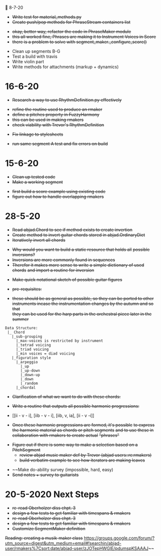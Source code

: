  8-7-20

 + ~~Write test for material_methods.py~~
 + ~~Create push/pop methods for PhraseStream containers list~~
  - ~~okay, better way, refactor the code in  PhraseMaker module~~
  - ~~this all worked fine, Phrases are making it to Instrument Voices in
    Score~~
  - ~~there is a problem to solve with segment_maker._configure_score()~~
 + Clean up segments B-G 
 + Test a build with travis
 + Write violin part 
 + Write methods for attachments (markup + dynamics)

# 16-6-20
 
 + ~~Research a way to use RhythmDefinition.py effectively~~
  - ~~refine the routine used to produce an rmaker~~
  - ~~define a pitches property in FuzzyHarmony~~
  - ~~this can be used in making rmakers~~
  - ~~check viability with Trevor's RhythmDefinition~~

 + ~~Fix linkage to stylesheets~~ 
  - ~~run same segment A test and fix errors on build~~

# 15-6-20

 + ~~Clean up tested code~~
 + ~~Make a working segment~~
  - ~~first build a score example using existing code~~
  - ~~figure out how to handle overlapping rmakers~~

# 28-5-20

 + ~~Read abjad.Chord to see if method exists to create invertion~~
 + ~~Create method to invert guitar chords stored in abjad.OrdinaryDict~~
 + ~~Iteratively invert all chords~~
  - ~~Why would you want to build a static resource that holds all~~
    ~~possible inversions?~~
  - ~~Inversions are more commonly found in sequences~~
  - ~~Therefor it makes more sense to write a simple dictionary of used
    chords~~
    ~~and import a routine for inversion~~
 + ~~Make quick notational sketch of possible guitar figures~~
  - ~~pre-requisites:~~ 
   + ~~these should be as general as possible, so they can be ported to other~~
     ~~instruments incase the instrumentation changes by the autumn and so that~~  
     ~~they can be used for the harp parts in the orchestral piece later in the~~
     ~~summer~~ 
```
Data Structure: 
 |_ Chord
   |_sub-grouping
     |_max-voices is restricted by instrument 
     |_tetrad voicing 
     |_triad voicing
     |_min voices = diad voicing
   |_figuration style
     |_arpeggio
       |_up
       |_up-down
       |_down-up
       |_down
       |_random
     |_chordal
```

 + ~~Clarification of what we want to do with these chords:~~
  - ~~Write a routine that outputs all possible harmonic progressions:~~
   + [[ii - v - i], [iib - v - i], [iib, v, ia], [ii - v -i]]
  - ~~Once these harmonic progressions are formed, it's possible~~ 
    ~~to express the harmonic material as chords or pitch segments~~
    ~~and to use these in collaboration with rmakers to create actual~~
    ~~"phrases"~~


* ~~Figure out if there is some way to make a selection based on a PitchSegment~~  
  - ~~review abjad music maker def by Trevor (abjad users::re:rmakers)~~
  - ~~build verbatim example to see how iterators are making leaves~~
 + ~~Make do-ability survey (impossible, hard, easy) 
 + ~~Send notes + survey to guitarists~~


# 20-5-2020 Next Steps 
+ ~~re-read Oberholzer diss chpt. 3~~
+ ~~design a few tests to get familiar with timespans & rmakers~~
+ ~~re-read Oberholzer diss chpt. 3~~
+ ~~design a few tests to get familiar with timespans & rmakers~~
+ ~~Customize SegmentMaker definition~~

~~Reading: creating a musik-maker class~~
https://groups.google.com/forum/?utm_source=digest&utm_medium=email#!searchin/abjad-user/rmakers%7Csort:date/abjad-user/zJOTepHWGlE/pdumspKSAAAJ~~
